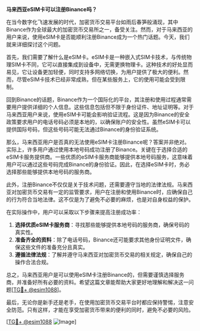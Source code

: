 **马来西亚eSIM卡可以注册Binance吗？**

在当今数字化飞速发展的时代，加密货币交易平台如雨后春笋般涌现，其中Binance作为全球最大的加密货币交易所之一，备受关注。然而，对于马来西亚的用户来说，使用eSIM卡是否能顺利注册Binance成为一个热门话题。今天，我们就来详细探讨这个问题。

首先，我们需要了解什么是eSIM卡。eSIM卡是一种嵌入式SIM卡技术，与传统物理SIM卡不同，它可以直接集成到设备中，无需更换物理卡。这种技术的好处显而易见，它让设备更加轻便，同时支持多网络切换，为用户提供了极大的便利。然而，尽管eSIM卡技术已经非常成熟，但在某些服务上，它的使用可能会受到限制。

回到Binance的话题，Binance作为一个国际化的平台，其注册和使用过程通常需要用户提供详细的个人信息。这些信息包括但不限于身份证件、地址证明等。对于马来西亚用户来说，使用eSIM卡可能会影响验证流程。这是因为Binance的安全政策要求用户的电话号码必须是本地的，以确保账户的安全性。虽然eSIM卡可以提供国际号码，但这些号码可能无法通过Binance的身份验证系统。

那么，马来西亚用户是否真的无法使用eSIM卡注册Binance呢？答案并非绝对。实际上，许多用户通过使用本地号码成功注册了Binance。关键在于选择合适的eSIM卡服务提供商。一些优质的eSIM卡服务商能够提供本地号码服务，这意味着用户可以通过这些号码完成Binance的身份验证。因此，在选择eSIM卡时，务必选择那些能够提供本地号码的服务商。

此外，注册Binance不仅仅是关于技术问题，还需要遵守当地的法律法规。马来西亚对加密货币交易有一定的监管要求，用户在注册和使用Binance时，应确保自己的行为符合当地法律。这不仅是为了避免不必要的麻烦，也是对自身权益的保护。

在实际操作中，用户可以采取以下步骤来提高注册成功率：

1. **选择优质eSIM卡服务商**：寻找那些能够提供本地号码的服务商，确保号码的真实性。
2. **准备齐全的资料**：除了电话号码，Binance还可能要求其他身份证明文件，确保这些文件的准备充分且真实。
3. **遵循法律法规**：了解并遵守马来西亚对加密货币交易的相关规定，确保自己的操作合法合规。

总之，马来西亚用户是可以使用eSIM卡注册Binance的，但需要谨慎选择服务商，并准备好所有必要的资料。希望这篇文章能帮助大家更好地理解和解决这一问题[[TG💪+ @esim1088](https://t.me/s/esim1088)]。

最后，无论你是新手还是老手，在使用加密货币交易平台时都应保持警惕，注意安全防范。只有这样，才能在享受加密货币带来的便利的同时，避免不必要的风险。

[[TG💪+ @esim1088](https://t.me/s/esim1088) ![Image](https://i.postimg.cc/4NQfJmqS/Snipaste-2025-05-13-00-14-12.png)]